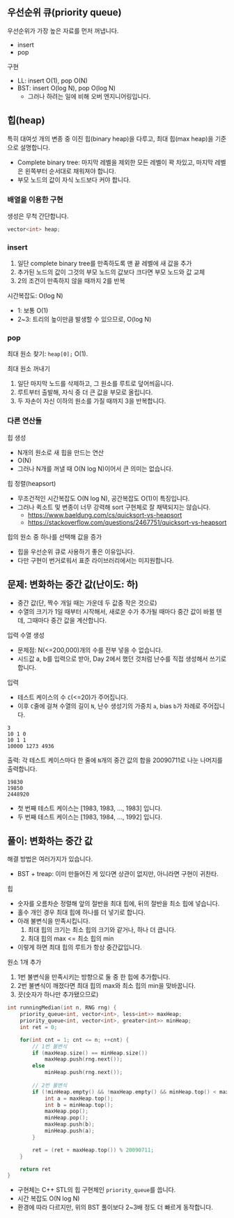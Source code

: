 ## 우선순위 큐(priority queue)

우선순위가 가장 높은 자료를 먼저 꺼냅니다.

- insert
- pop

구현

- LL: insert O(1), pop O(N)
- BST: insert O(log N), pop O(log N)
  - 그러나 하려는 일에 비해 오버 엔지니어링입니다.

## 힙(heap)

특히 대여섯 개의 변종 중 이진 힙(binary heap)을 다루고, 최대 힙(max heap)을 기준으로 설명합니다.

- Complete binary tree: 마지막 레벨을 제외한 모든 레벨이 꽉 차있고, 마지막 레벨은 왼쪽부터 순서대로 채워져야 합니다.
- 부모 노드의 값이 자식 노드보다 커야 합니다.

### 배열을 이용한 구현

생성은 무척 간단합니다.

```cpp
vector<int> heap;
```

### insert

1. 일단 complete binary tree를 만족하도록 맨 끝 레벨에 새 값을 추가
2. 추가된 노드의 값이 그것의 부모 노드의 값보다 크다면 부모 노드와 값 교체
3. 2의 조건이 만족하지 않을 때까지 2를 반복

시간복잡도: O(log N)

- 1: 보통 O(1)
- 2~3: 트리의 높이만큼 발생할 수 있으므로, O(log N)

### pop

최대 원소 찾기: `heap[0];` O(1).

최대 원소 꺼내기

1. 일단 마지막 노드를 삭제하고, 그 원소를 루트로 덮어씌웁니다.
3. 루트부터 출발해, 자식 중 더 큰 값을 부모로 올립니다.
4. 두 자손이 자신 이하의 원소를 가질 때까지 3을 반복합니다.

### 다른 연산들

힙 생성

- N개의 원소로 새 힙을 만드는 연산
- O(N)
- 그러나 N개를 꺼낼 때 O(N log N)이어서 큰 의미는 없습니다.

힙 정렬(heapsort)

- 무조건적인 시간복잡도 O(N log N), 공간복잡도 O(1)이 특징입니다.
- 그러나 퀵소트 및 변종이 너무 강력해 sort 구현체로 잘 채택되지는 않습니다.
  - https://www.baeldung.com/cs/quicksort-vs-heapsort
  - https://stackoverflow.com/questions/2467751/quicksort-vs-heapsort

힙의 원소 중 하나를 선택해 값을 증가

- 힙을 우선순위 큐로 사용하기 좋은 이유입니다.
- 다만 구현이 번거로워서 표준 라이브러리에서는 미지원합니다.

## 문제: 변화하는 중간 값(난이도: 하)

- 중간 값(단, 짝수 개일 때는 가운데 두 값중 작은 것으로)
- 수열의 크기가 1일 때부터 시작해서, 새로운 수가 추가될 때마다 중간 값이 바뀔 텐데, 그때마다 중간 값을 계산합니다.

입력 수열 생성

- 문제점: N(<=200,000)개의 수를 전부 넣을 수 없습니다.
- 시드값 a, b를 입력으로 받아, Day 2에서 했던 것처럼 난수를 직접 생성해서 쓰기로 합니다.

입력

- 테스트 케이스의 수 `C`(<=20)가 주어집니다.
- 이후 `C`줄에 걸쳐 수열의 길이 `N`, 난수 생성기의 가중치 `a`, bias `b`가 차례로 주어집니다.

```text
3
10 1 0
10 1 1
10000 1273 4936
```

출력: 각 테스트 케이스마다 한 줄에 `N`개의 중간 값의 합을 20090711로 나눈 나머지를 출력합니다.

```text
19830
19850
2448920
```

- 첫 번째 테스트 케이스는 [1983, 1983, ..., 1983] 입니다.
- 두 번째 테스트 케이스는 [1983, 1984, ..., 1992] 입니다.

## 풀이: 변화하는 중간 값

해결 방법은 여러가지가 있습니다.

- BST + treap: 이미 만들어진 게 있다면 상관이 없지만, 아니라면 구현이 귀찬타.

힙

- 숫자를 오름차순 정렬해 앞의 절반을 최대 힙에, 뒤의 절반을 최소 힙에 넣습니다.
- 홀수 개인 경우 최대 힙에 하나를 더 넣기로 합니다.
- 아래 불변식을 만족시킵니다.
  1. 최대 힙의 크기는 최소 힙의 크기와 같거나, 하나 더 큽니다.
  2. 최대 힙의 max <= 최소 힙의 min
- 이렇게 하면 최대 힙의 루트가 항상 중간값입니다.

원소 1개 추가

1. 1번 불변식을 만족시키는 방향으로 둘 중 한 힙에 추가합니다.
2. 2번 불변식이 깨졌다면 최대 힙의 max와 최소 힙의 min을 맞바꿉니다.
3. 끗(숫자가 하나만 추가됐으므로)

```cpp
int runningMedian(int n, RNG rng) {
    priority_queue<int, vector<int>, less<int>> maxHeap;
    priority_queue<int, vector<int>, greater<int>> minHeap;
    int ret = 0;

    for(int cnt = 1; cnt <= n; ++cnt) {
        // 1번 불변식
        if (maxHeap.size() == minHeap.size())
            maxHeap.push(rng.next());
        else
            minHeap.push(rng.next());
        
        // 2번 불변식
        if (!minHeap.empty() && !maxHeap.empty() && minHeap.top() < maxHeap.top()) {
            int a = maxHeap.top();
            int b = minHeap.top();
            maxHeap.pop();
            minHeap.pop();
            maxHeap.push(b);
            minHeap.push(a);
        }

        ret = (ret + maxHeap.top()) % 20090711;
    }

    return ret
}
```

- 구현체는 C++ STL의 힙 구현체인 `priority_queue`를 씁니다.
- 시간 복잡도 O(N log N)
- 환경에 따라 다르지만, 위의 BST 풀이보다 2~3배 정도 더 빠르게 동작합니다.
